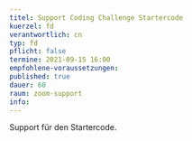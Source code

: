 ```yaml
---
titel: Support Coding Challenge Startercode
kuerzel: fd
verantwortlich: cn
typ: fd
pflicht: false
termine: 2021-09-15 16:00
empfohlene-voraussetzungen: 
published: true
dauer: 60
raum: zoom-support
info: 
---
```


Support für den Startercode.
